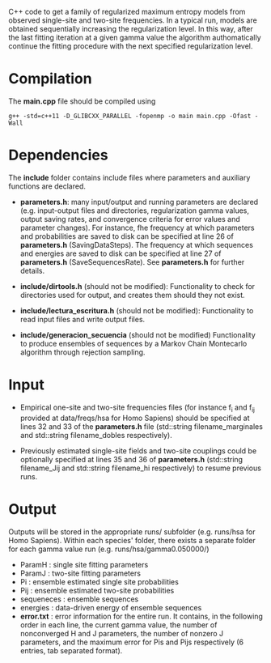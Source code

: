 C++ code to get a family of regularized maximum entropy models from observed single-site and two-site frequencies. In a typical run, models are obtained sequentially increasing the regularization level. In this way, after the last fitting iteration at a given gamma value the algorithm  authomatically continue the fitting procedure with the next specified regularization level.


# Compilation

The **main.cpp** file should be compiled using

```
g++ -std=c++11 -D_GLIBCXX_PARALLEL -fopenmp -o main main.cpp -Ofast -Wall
```

# Dependencies

The **include** folder contains include files where parameters and auxiliary functions are declared.

* **parameters.h**: many input/output and running parameters are declared (e.g. input-output files and directories, regularization gamma values, 
output saving rates, and convergence criteria for error values and parameter changes).  For instance, fhe frequency at which parameters and probabilities are saved to disk can be specified at line 26 of **parameters.h** (SavingDataSteps). The frequency at which sequences and energies are saved to disk can be specified at line 27 of **parameters.h** (SaveSequencesRate). See **parameters.h** for further details.


* **include/dirtools.h** (should not be modified): Functionality to check for directories used for output, and creates them should they not exist.

* **include/lectura_escritura.h** (should not be modified): Functionality to read input files and write output files.

* **include/generacion_secuencia** (should not be modified) Functionality to produce ensembles of sequences by a Markov Chain Montecarlo algorithm through rejection sampling.

# Input

* Empirical one-site and two-site frequencies files (for instance f<sub>i</sub> and f<sub>ij</sub> provided at data/freqs/hsa for Homo Sapiens) should be specified at 
lines 32 and 33 of the **parameters.h** file (std::string filename_marginales and std::string filename_dobles respectively). 

* Previously estimated single-site fields and two-site couplings could be optionally specified at lines 35 and 36 of **parameters.h** 
(std::string filename_Jij and std::string filename_hi respectively) to resume previous runs.

# Output

Outputs will be stored in the appropriate runs/ subfolder (e.g. runs/hsa for Homo Sapiens). Within each species' folder, there exists a separate folder for each
gamma value run (e.g. runs/hsa/gamma0.050000/)

* ParamH : single site fitting parameters
* ParamJ : two-site fitting parameters
* Pi     : ensemble estimated single site probabilities
* Pij    : ensemble estimated two-site probabilities
* sequeneces : ensemble sequences
* energies   : data-driven energy of ensemble sequences
* **error.txt**  : error information for the entire run. It contains, in the following order in each line, the current gamma value, the number of 
nonconverged H and J parameters, the number of nonzero J parameters, and the maximum error for Pis and Pijs respectively (6 entries, tab separated format).



